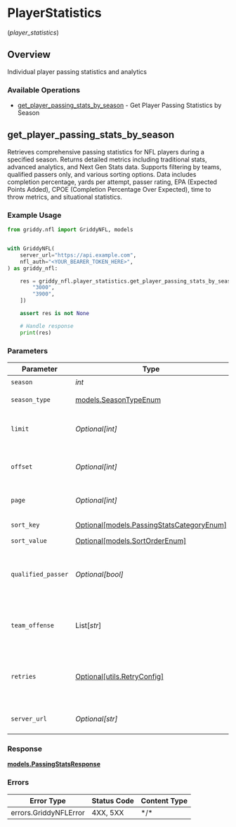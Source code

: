 # PlayerStatistics
(*player_statistics*)

## Overview

Individual player passing statistics and analytics

### Available Operations

* [get_player_passing_stats_by_season](#get_player_passing_stats_by_season) - Get Player Passing Statistics by Season

## get_player_passing_stats_by_season

Retrieves comprehensive passing statistics for NFL players during a specified season.
Returns detailed metrics including traditional stats, advanced analytics, and Next Gen Stats
data. Supports filtering by teams, qualified passers only, and various sorting options.
Data includes completion percentage, yards per attempt, passer rating, EPA (Expected Points Added),
CPOE (Completion Percentage Over Expected), time to throw metrics, and situational statistics.


### Example Usage

<!-- UsageSnippet language="python" operationID="getPlayerPassingStatsBySeason" method="get" path="/api/secured/stats/players-offense/passing/season" -->
```python
from griddy.nfl import GriddyNFL, models


with GriddyNFL(
    server_url="https://api.example.com",
    nfl_auth="<YOUR_BEARER_TOKEN_HERE>",
) as griddy_nfl:

    res = griddy_nfl.player_statistics.get_player_passing_stats_by_season(season=2025, season_type=models.SeasonTypeEnum.REG, limit=35, offset=0, page=1, sort_value=models.SortOrderEnum.DESC, qualified_passer=True, team_offense=[
        "3000",
        "3900",
    ])

    assert res is not None

    # Handle response
    print(res)

```

### Parameters

| Parameter                                                                             | Type                                                                                  | Required                                                                              | Description                                                                           | Example                                                                               |
| ------------------------------------------------------------------------------------- | ------------------------------------------------------------------------------------- | ------------------------------------------------------------------------------------- | ------------------------------------------------------------------------------------- | ------------------------------------------------------------------------------------- |
| `season`                                                                              | *int*                                                                                 | :heavy_check_mark:                                                                    | Season year                                                                           | 2025                                                                                  |
| `season_type`                                                                         | [models.SeasonTypeEnum](../../models/seasontypeenum.md)                               | :heavy_check_mark:                                                                    | Type of season                                                                        | REG                                                                                   |
| `limit`                                                                               | *Optional[int]*                                                                       | :heavy_minus_sign:                                                                    | Maximum number of players to return                                                   | 35                                                                                    |
| `offset`                                                                              | *Optional[int]*                                                                       | :heavy_minus_sign:                                                                    | Number of records to skip for pagination                                              | 0                                                                                     |
| `page`                                                                                | *Optional[int]*                                                                       | :heavy_minus_sign:                                                                    | Page number for pagination                                                            | 1                                                                                     |
| `sort_key`                                                                            | [Optional[models.PassingStatsCategoryEnum]](../../models/passingstatscategoryenum.md) | :heavy_minus_sign:                                                                    | Field to sort by                                                                      |                                                                                       |
| `sort_value`                                                                          | [Optional[models.SortOrderEnum]](../../models/sortorderenum.md)                       | :heavy_minus_sign:                                                                    | Sort direction                                                                        | DESC                                                                                  |
| `qualified_passer`                                                                    | *Optional[bool]*                                                                      | :heavy_minus_sign:                                                                    | Filter to only qualified passers (minimum attempts threshold)                         | true                                                                                  |
| `team_offense`                                                                        | List[*str*]                                                                           | :heavy_minus_sign:                                                                    | Filter by specific team IDs (supports multiple teams)                                 | [<br/>"3000",<br/>"3900"<br/>]                                                        |
| `retries`                                                                             | [Optional[utils.RetryConfig]](../../models/utils/retryconfig.md)                      | :heavy_minus_sign:                                                                    | Configuration to override the default retry behavior of the client.                   |                                                                                       |
| `server_url`                                                                          | *Optional[str]*                                                                       | :heavy_minus_sign:                                                                    | An optional server URL to use.                                                        | http://localhost:8080                                                                 |

### Response

**[models.PassingStatsResponse](../../models/passingstatsresponse.md)**

### Errors

| Error Type            | Status Code           | Content Type          |
| --------------------- | --------------------- | --------------------- |
| errors.GriddyNFLError | 4XX, 5XX              | \*/\*                 |